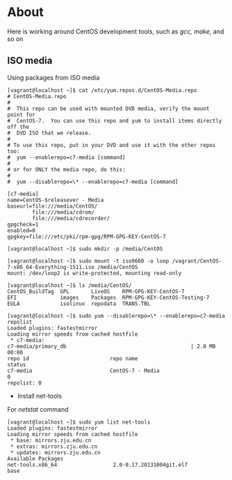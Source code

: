 About
======

Here is working around CentOS development tools, such as *gcc, make,* and so on

ISO media
-------------

Using packages from ISO media

    [vagrant@localhost ~]$ cat /etc/yum.repos.d/CentOS-Media.repo
    # CentOS-Media.repo
    #
    #  This repo can be used with mounted DVD media, verify the mount point for
    #  CentOS-7.  You can use this repo and yum to install items directly off the
    #  DVD ISO that we release.
    #
    # To use this repo, put in your DVD and use it with the other repos too:
    #  yum --enablerepo=c7-media [command]
    #
    # or for ONLY the media repo, do this:
    #
    #  yum --disablerepo=\* --enablerepo=c7-media [command]

    [c7-media]
    name=CentOS-$releasever - Media
    baseurl=file:///media/CentOS/
            file:///media/cdrom/
            file:///media/cdrecorder/
    gpgcheck=1
    enabled=0
    gpgkey=file:///etc/pki/rpm-gpg/RPM-GPG-KEY-CentOS-7

    [vagrant@localhost ~]$ sudo mkdir -p /media/CentOS

    [vagrant@localhost ~]$ sudo mount -t iso9660 -o loop /vagrant/CentOS-7-x86_64-Everything-1511.iso /media/CentOS
    mount: /dev/loop2 is write-protected, mounting read-only

    [vagrant@localhost ~]$ ls /media/CentOS/
    CentOS_BuildTag  GPL       LiveOS    RPM-GPG-KEY-CentOS-7
    EFI              images    Packages  RPM-GPG-KEY-CentOS-Testing-7
    EULA             isolinux  repodata  TRANS.TBL

    [vagrant@localhost ~]$ sudo yum --disablerepo=\* --enablerepo=c7-media repolist
    Loaded plugins: fastestmirror
    Loading mirror speeds from cached hostfile
     * c7-media:
    c7-media/primary_db                                        | 2.8 MB   00:00
    repo id                          repo name                                status
    c7-media                         CentOS-7 - Media                         0
    repolist: 0

* Install net-tools

For *netstat* command

    [vagrant@localhost ~]$ sudo yum list net-tools
    Loaded plugins: fastestmirror
    Loading mirror speeds from cached hostfile
     * base: mirrors.zju.edu.cn
     * extras: mirrors.zju.edu.cn
     * updates: mirrors.zju.edu.cn
    Available Packages
    net-tools.x86_64                  2.0-0.17.20131004git.el7                  base

